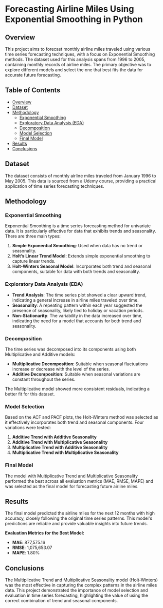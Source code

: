 # Forecasting Airline Miles Using Exponential Smoothing in Python

## Overview
This project aims to forecast monthly airline miles traveled using various time series forecasting techniques, with a focus on Exponential Smoothing methods. The dataset used for this analysis spans from 1996 to 2005, containing monthly records of airline miles. The primary objective was to explore different models and select the one that best fits the data for accurate future forecasting.

## Table of Contents
- [Overview](#overview)
- [Dataset](#dataset)
- [Methodology](#methodology)
  - [Exponential Smoothing](#exponential-smoothing)
  - [Exploratory Data Analysis (EDA)](#exploratory-data-analysis-eda)
  - [Decomposition](#decomposition)
  - [Model Selection](#model-selection)
  - [Final Model](#final-model)
- [Results](#results)
- [Conclusions](#conclusions)

## Dataset
The dataset consists of monthly airline miles traveled from January 1996 to May 2005. This data is sourced from a Udemy course, providing a practical application of time series forecasting techniques.

## Methodology

### Exponential Smoothing
Exponential Smoothing is a time series forecasting method for univariate data. It is particularly effective for data that exhibits trends and seasonality. There are three main types:
1. **Simple Exponential Smoothing**: Used when data has no trend or seasonality.
2. **Holt’s Linear Trend Model**: Extends simple exponential smoothing to capture linear trends.
3. **Holt-Winters Seasonal Model**: Incorporates both trend and seasonal components, suitable for data with both trends and seasonality.

### Exploratory Data Analysis (EDA)
- **Trend Analysis**: The time series plot showed a clear upward trend, indicating a general increase in airline miles traveled over time.
- **Seasonality**: A repeating pattern within each year suggested the presence of seasonality, likely tied to holiday or vacation periods.
- **Non-Stationarity**: The variability in the data increased over time, indicating the need for a model that accounts for both trend and seasonality.

### Decomposition
The time series was decomposed into its components using both Multiplicative and Additive models:
- **Multiplicative Decomposition**: Suitable when seasonal fluctuations increase or decrease with the level of the series.
- **Additive Decomposition**: Suitable when seasonal variations are constant throughout the series.
  
The Multiplicative model showed more consistent residuals, indicating a better fit for this dataset.

### Model Selection
Based on the ACF and PACF plots, the Holt-Winters method was selected as it effectively incorporates both trend and seasonal components. Four variations were tested:
1. **Additive Trend with Additive Seasonality**
2. **Additive Trend with Multiplicative Seasonality**
3. **Multiplicative Trend with Additive Seasonality**
4. **Multiplicative Trend with Multiplicative Seasonality**

### Final Model
The model with Multiplicative Trend and Multiplicative Seasonality performed the best across all evaluation metrics (MAE, RMSE, MAPE) and was selected as the final model for forecasting future airline miles.

## Results
The final model predicted the airline miles for the next 12 months with high accuracy, closely following the original time series patterns. This model's predictions are reliable and provide valuable insights into future trends.

**Evaluation Metrics for the Best Model:**
- **MAE**: 877,575.16
- **RMSE**: 1,075,653.07
- **MAPE**: 1.80%

## Conclusions
The Multiplicative Trend and Multiplicative Seasonality model (Holt-Winters) was the most effective in capturing the complex patterns in the airline miles data. This project demonstrated the importance of model selection and evaluation in time series forecasting, highlighting the value of using the correct combination of trend and seasonal components.
